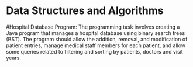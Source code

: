 # Data Structures and Algorithms

#Hospital Database Program: The programming task involves creating a Java program that manages a hospital database using binary search trees (BST). 
The program should allow the addition, removal, and modification of patient entries, manage medical staff members for each patient, and allow some queries related to filtering and sorting by patients, doctors and visit years.
